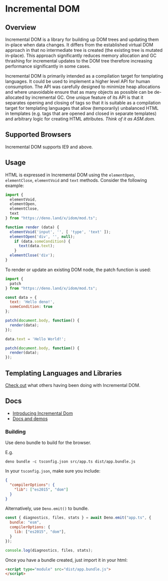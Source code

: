 # Incremental DOM

## Overview

Incremental DOM is a library for building up DOM trees and updating them in-place when data changes. It differs from the established virtual DOM approach in that no intermediate tree is created (the existing tree is mutated in-place). This approach significantly reduces memory allocation and GC thrashing for incremental updates to the DOM tree therefore increasing performance significantly in some cases.

Incremental DOM is primarily intended as a compilation target for templating languages. It could be used to implement a higher level API for human consumption. The API was carefully designed to minimize heap allocations and where unavoidable ensure that as many objects as possible can be de-allocated by incremental GC. One unique feature of its API is that it separates opening and closing of tags so that it is suitable as a compilation target for templating languages that allow (temporarily) unbalanced HTML in templates (e.g. tags that are opened and closed in separate templates) and arbitrary logic for creating HTML attributes.
*Think of it as ASM.dom.*

## Supported Browsers

Incremental DOM supports IE9 and above.

## Usage

HTML is expressed in Incremental DOM using the `elementOpen`, `elementClose`, `elementVoid` and `text` methods. Consider the following example:

```javascript
import {
  elementVoid,
  elementOpen,
  elementClose,
  text
} from "https://deno.land/x/idom/mod.ts";

function render (data) {
  elementVoid('input', '', [ 'type', 'text' ]);
  elementOpen('div', '', null);
    if (data.someCondition) {
      text(data.text);
    }
  elementClose('div');
}
```

To render or update an existing DOM node, the patch function is used:

```javascript
import {
  patch
} from "https://deno.land/x/idom/mod.ts";

const data = {
  text: 'Hello deno!',
  someCondition: true
};

patch(document.body, function() {
  render(data);
});

data.text = 'Hello World!';

patch(document.body, function() {
  render(data);
});
```

## Templating Languages and Libraries

[Check out](ECOSYSTEM.md)  what others having been doing with Incremental DOM.

## Docs

- [Introducing Incremental Dom](https://medium.com/google-developers/introducing-incremental-dom-e98f79ce2c5f)
- [Docs and demos](http://google.github.io/incremental-dom/)

### Building

Use deno bundle to build for the browser.

E.g.

`deno bundle -c tsconfig.json src/app.ts dist/app.bundle.js`

In your `tsconfig.json`, make sure you include:

```json
{
  "compilerOptions": {
    "lib": ["es2015", "dom"]
  }
}
```

Alternatively, use `Deno.emit()` to bundle.

```javascript
const { diagnostics, files, stats } = await Deno.emit("app.ts", {
  bundle: "esm",
  compilerOptions: {
    lib: ["es2015", "dom"],
  }
});

console.log(diagnostics, files, stats);
```

Once you have a bundle created, just import it in your html:

```html
<script type="module" src="dist/app.bundle.js">
</script>
```

<!---
## Getting Incremental DOM

### Via CDN

https://ajax.googleapis.com/ajax/libs/incrementaldom/0.5.1/incremental-dom.js
https://ajax.googleapis.com/ajax/libs/incrementaldom/0.5.1/incremental-dom-min.js

### Using npm

```sh
npm install incremental-dom
```

## Development

To install the required development packages, run the following command:

```sh
npm i
```

### Running tests

To run once:

```sh
./node_modules/.bin/bazel test ...
```

To run on change:

```sh
./node_modules/.bin/ibazel run ...
```

### Building

To build once:

```sh
./node_modules/.bin/bazel build ...
```

To build on change:

```sh
./node_modules/.bin/ibazel ...
```
-->